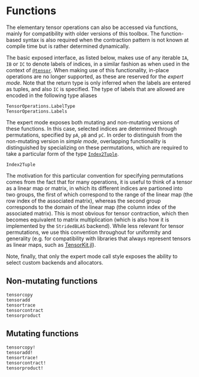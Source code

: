 # Functions

The elementary tensor operations can also be accessed via functions, mainly for
compatibility with older versions of this toolbox. The function-based syntax is also
required when the contraction pattern is not known at compile time but is rather determined
dynamically.

The basic exposed interface, as listed below, makes use of any iterable `IA`, `IB` or `IC`
to denote labels of indices, in a similar fashion as when used in the context of
[`@tensor`](@ref). When making use of this functionality, in-place operations are no longer
supported, as these are reserved for the *expert mode*. Note that the return type is only
inferred when the labels are entered as tuples, and also `IC` is specified. The type of labels
that are allowed are encoded in the following type aliases

```@docs
TensorOperations.LabelType
TensorOperations.Labels
```

The expert mode exposes both mutating and non-mutating versions of these functions. In this
case, selected indices are determined through permutations, specified by `pA`, `pB` and
`pC`. In order to distinguish from the non-mutating version in *simple mode*, overlapping
functionality is distinguished by specializing on these permutations, which are required to
take a particular form of the type [`Index2Tuple`](@ref).

```@docs
Index2Tuple
```

The motivation for this particular convention for specifying permutations comes from the
fact that for many operations, it is useful to think of a tensor as a linear map or matrix,
in which its different indices are partioned into two groups, the first of which correspond
to the range of the linear map (the row index of the associated matrix), whereas the second
group corresponds to the domain of the linear map (the column index of the associated
matrix). This is most obvious for tensor contraction, which then becomes equivalent to
matrix multiplication (which is also how it is implemented by the `StridedBLAS` backend).
While less relevant for tensor permutations, we use this convention throughout for
uniformity and generality (e.g. for compatibility with libraries that always represent
tensors as linear maps, such as [TensorKit.jl](http://github.com/Jutho/TensorKit.jl)).

Note, finally, that only the expert mode call style exposes the ability to select custom
backends and allocators.

## Non-mutating functions

```@docs
tensorcopy
tensoradd
tensortrace
tensorcontract
tensorproduct
```

## Mutating functions

```@docs
tensorcopy!
tensoradd!
tensortrace!
tensorcontract!
tensorproduct!
```
